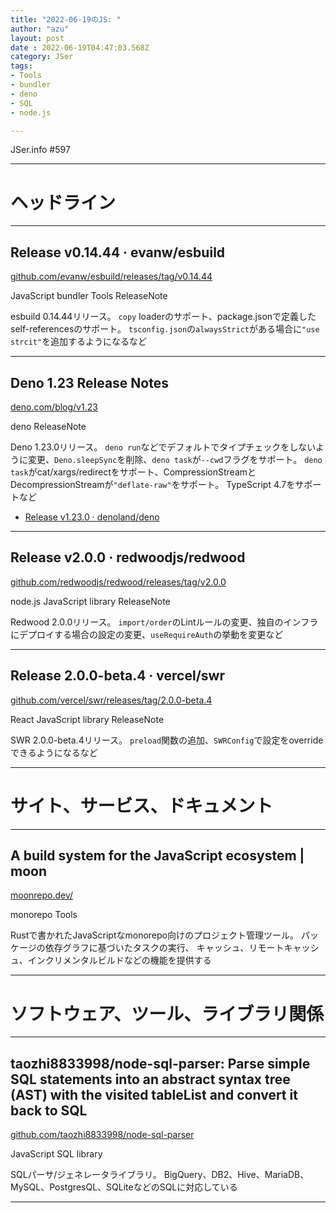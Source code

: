 ```yaml
---
title: "2022-06-19のJS: "
author: "azu"
layout: post
date : 2022-06-19T04:47:03.568Z
category: JSer
tags:
- Tools
- bundler
- deno
- SQL
- node.js

---
```


JSer.info #597

----

<h1 class="site-genre">ヘッドライン</h1>

----

## Release v0.14.44 · evanw/esbuild
[github.com/evanw/esbuild/releases/tag/v0.14.44](https://github.com/evanw/esbuild/releases/tag/v0.14.44 "Release v0.14.44 · evanw/esbuild")
<p class="jser-tags jser-tag-icon"><span class="jser-tag">JavaScript</span> <span class="jser-tag">bundler</span> <span class="jser-tag">Tools</span> <span class="jser-tag">ReleaseNote</span></p>

esbuild 0.14.44リリース。
`copy` loaderのサポート、package.jsonで定義したself-referencesのサポート。
`tsconfig.json`の`alwaysStrict`がある場合に`"use strcit"`を追加するようになるなど


----

## Deno 1.23 Release Notes
[deno.com/blog/v1.23](https://deno.com/blog/v1.23 "Deno 1.23 Release Notes")
<p class="jser-tags jser-tag-icon"><span class="jser-tag">deno</span> <span class="jser-tag">ReleaseNote</span></p>

Deno 1.23.0リリース。
`deno run`などでデフォルトでタイプチェックをしないように変更、`Deno.sleepSync`を削除、`deno task`が`--cwd`フラグをサポート。
`deno task`がcat/xargs/redirectをサポート、CompressionStreamとDecompressionStreamが`"deflate-raw"`をサポート。
TypeScript 4.7をサポートなど

- [Release v1.23.0 · denoland/deno](https://github.com/denoland/deno/releases/tag/v1.23.0 "Release v1.23.0 · denoland/deno")

----

## Release v2.0.0 · redwoodjs/redwood
[github.com/redwoodjs/redwood/releases/tag/v2.0.0](https://github.com/redwoodjs/redwood/releases/tag/v2.0.0 "Release v2.0.0 · redwoodjs/redwood")
<p class="jser-tags jser-tag-icon"><span class="jser-tag">node.js</span> <span class="jser-tag">JavaScript</span> <span class="jser-tag">library</span> <span class="jser-tag">ReleaseNote</span></p>

Redwood 2.0.0リリース。
`import/order`のLintルールの変更、独自のインフラにデプロイする場合の設定の変更、`useRequireAuth`の挙動を変更など


----

## Release 2.0.0-beta.4 · vercel/swr
[github.com/vercel/swr/releases/tag/2.0.0-beta.4](https://github.com/vercel/swr/releases/tag/2.0.0-beta.4 "Release 2.0.0-beta.4 · vercel/swr")
<p class="jser-tags jser-tag-icon"><span class="jser-tag">React</span> <span class="jser-tag">JavaScript</span> <span class="jser-tag">library</span> <span class="jser-tag">ReleaseNote</span></p>

SWR 2.0.0-beta.4リリース。
`preload`関数の追加、`SWRConfig`で設定をoverrideできるようになるなど


----
<h1 class="site-genre">サイト、サービス、ドキュメント</h1>

----

## A build system for the JavaScript ecosystem | moon
[moonrepo.dev/](https://moonrepo.dev/ "A build system for the JavaScript ecosystem | moon")
<p class="jser-tags jser-tag-icon"><span class="jser-tag">monorepo</span> <span class="jser-tag">Tools</span></p>

Rustで書かれたJavaScriptなmonorepo向けのプロジェクト管理ツール。
パッケージの依存グラフに基づいたタスクの実行、
キャッシュ、リモートキャッシュ、インクリメンタルビルドなどの機能を提供する


----
<h1 class="site-genre">ソフトウェア、ツール、ライブラリ関係</h1>

----

## taozhi8833998/node-sql-parser: Parse simple SQL statements into an abstract syntax tree (AST) with the visited tableList and convert it back to SQL
[github.com/taozhi8833998/node-sql-parser](https://github.com/taozhi8833998/node-sql-parser "taozhi8833998/node-sql-parser: Parse simple SQL statements into an abstract syntax tree (AST) with the visited tableList and convert it back to SQL")
<p class="jser-tags jser-tag-icon"><span class="jser-tag">JavaScript</span> <span class="jser-tag">SQL</span> <span class="jser-tag">library</span></p>

SQLパーサ/ジェネレータライブラリ。
BigQuery、DB2、Hive、MariaDB、MySQL、PostgresQL、SQLiteなどのSQLに対応している


----
